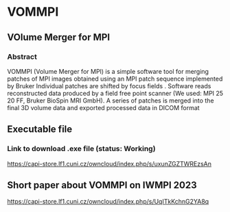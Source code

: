 # VOMMPI
## VOlume Merger for MPI


### Abstract
VOMMPI (Volume Merger for MPI) is a simple software tool for merging patches of MPI images obtained using an MPI patch sequence implemented by Bruker Individual patches are shifted by focus fields .
Software reads reconstructed data produced by a field free point scanner (We used: MPI 25 20 FF, Bruker BioSpin MRI GmbH). 
A series of patches is merged into the final 3D volume data and exported processed data in DICOM format

## Executable file
### Link to download .exe file (status: Working)
https://capi-store.lf1.cuni.cz/owncloud/index.php/s/uxunZGZTWREzsAn

## Short paper about VOMMPI on IWMPI 2023
https://capi-store.lf1.cuni.cz/owncloud/index.php/s/UqITkKchnG2YA8q
